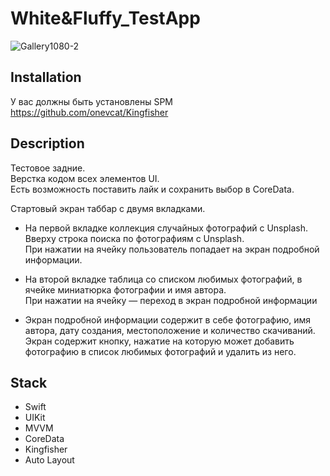 # White&Fluffy_TestApp

![Gallery1080-2](https://user-images.githubusercontent.com/69955420/190898620-d26669eb-932e-48c5-b472-bfc3ad346a7f.gif)

## Installation
У вас должны быть установлены SPM https://github.com/onevcat/Kingfisher

## Description

Тестовое задние.</br>
Верстка кодом всех элементов UI.</br>
Есть возможность поставить лайк и сохранить выбор в CoreData.

Стартовый экран таббар с двумя вкладками. </br>
- На первой вкладке коллекция случайных фотографий с Unsplash. Вверху строка поиска по фотографиям с Unsplash. </br>
  При нажатии на ячейку пользователь попадает на экран подробной информации. </br>
  
- На второй вкладке таблица со списком любимых фотографий, в ячейке миниатюрка фотографии и имя автора. </br>
  При нажатии на ячейку — переход в экран подробной информации </br>
  
- Экран подробной информации содержит в себе фотографию, имя автора, дату создания, местоположение и количество скачиваний. </br>
  Экран содержит кнопку, нажатие на которую может добавить фотографию в список любимых фотографий и удалить из него.</br>

## Stack

- Swift
- UIKit
- MVVM
- CoreData
- Kingfisher
- Auto Layout 
